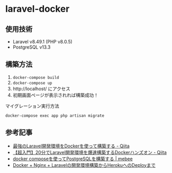 # laravel-docker

## 使用技術
- Laravel v8.49.1 (PHP v8.0.5)
- PostgreSQL v13.3

## 構築方法
1. `docker-compose build`
3. `docker-compose up`
4. http://localhost/ にアクセス
5. 初期画面ページが表示されれば構築成功！

マイグレーション実行方法
```
docker-compose exec app php artisan migrate
```

## 参考記事
- [最強のLaravel開発環境をDockerを使って構築する \- Qiita](https://qiita.com/ucan-lab/items/5fc1281cd8076c8ac9f4)
- [【超入門】20分でLaravel開発環境を爆速構築するDockerハンズオン \- Qiita](https://qiita.com/ucan-lab/items/56c9dc3cf2e6762672f4)
- [docker composeを使ってPostgreSQLを構築する \| mebee](https://mebee.info/2020/12/04/post-24686/)
- [Docker \+ Nginx \+ Laravelの開発環境構築からHerokuへのDeployまで](https://zenn.dev/nagi125/articles/ea1d314c94409341a3b0)